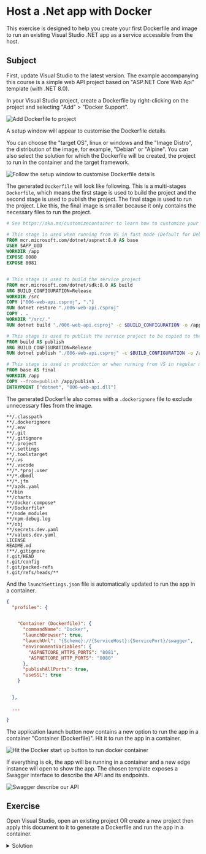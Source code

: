 # Host a .Net app with Docker

This exercise is designed to help you create your first Dockerfile and image to run an existing Visual Studio .NET app as a service accessible from the host.

## Subject

First, update Visual Studio to the latest version.
The example accompanying this course is a simple web API project based on "ASP.NET Core Web Api" template (with .NET 8.0).

In your Visual Studio project, create a Dockerfile by right-clicking on the project and selecting "Add" > "Docker Support". 

![Add Dockerfile to project](https://raw.githubusercontent.com/abenevaut/docker-kata/refs/heads/master/006-create-web-api/docs/add-dockerfile.png)

A setup window will appear to customise the Dockerfile details.

You can choose the "target OS", linux or windows and the "Image Distro", the distribution of the image, for example, "Debian" or "Alpine".
You can also select the solution for which the Dockerfile will be created, the project to run in the container and the target framework.

![Follow the setup window to customise Dockerfile details](https://raw.githubusercontent.com/abenevaut/docker-kata/refs/heads/master/006-create-web-api/docs/add-dockerfile-details.png)

The generated `Dockerfile` will look like following.
This is a multi-stages `Dockerfile`, which means the first stage is used to build the project and the second stage is used to publish the project.
The final stage is used to run the project.
Like this, the final image is smaller because it only contains the necessary files to run the project.

```Dockerfile
# See https://aka.ms/customizecontainer to learn how to customize your debug container and how Visual Studio uses this Dockerfile to build your images for faster debugging.

# This stage is used when running from VS in fast mode (Default for Debug configuration)
FROM mcr.microsoft.com/dotnet/aspnet:8.0 AS base
USER $APP_UID
WORKDIR /app
EXPOSE 8080
EXPOSE 8081


# This stage is used to build the service project
FROM mcr.microsoft.com/dotnet/sdk:8.0 AS build
ARG BUILD_CONFIGURATION=Release
WORKDIR /src
COPY ["006-web-api.csproj", "."]
RUN dotnet restore "./006-web-api.csproj"
COPY . .
WORKDIR "/src/."
RUN dotnet build "./006-web-api.csproj" -c $BUILD_CONFIGURATION -o /app/build

# This stage is used to publish the service project to be copied to the final stage
FROM build AS publish
ARG BUILD_CONFIGURATION=Release
RUN dotnet publish "./006-web-api.csproj" -c $BUILD_CONFIGURATION -o /app/publish /p:UseAppHost=false

# This stage is used in production or when running from VS in regular mode (Default when not using the Debug configuration)
FROM base AS final
WORKDIR /app
COPY --from=publish /app/publish .
ENTRYPOINT ["dotnet", "006-web-api.dll"]
```

The generated Dockerfile also comes with a `.dockerignore` file to exclude unnecessary files from the image.

```
**/.classpath
**/.dockerignore
**/.env
**/.git
**/.gitignore
**/.project
**/.settings
**/.toolstarget
**/.vs
**/.vscode
**/*.*proj.user
**/*.dbmdl
**/*.jfm
**/azds.yaml
**/bin
**/charts
**/docker-compose*
**/Dockerfile*
**/node_modules
**/npm-debug.log
**/obj
**/secrets.dev.yaml
**/values.dev.yaml
LICENSE
README.md
!**/.gitignore
!.git/HEAD
!.git/config
!.git/packed-refs
!.git/refs/heads/**
```

And the `launchSettings.json` file is automatically updated to run the app in a container.

```json
{
  "profiles": {


    "Container (Dockerfile)": {
      "commandName": "Docker",
      "launchBrowser": true,
      "launchUrl": "{Scheme}://{ServiceHost}:{ServicePort}/swagger",
      "environmentVariables": {
        "ASPNETCORE_HTTPS_PORTS": "8081",
        "ASPNETCORE_HTTP_PORTS": "8080"
      },
      "publishAllPorts": true,
      "useSSL": true
    }


  },
  
  ...

}
```

The application launch button now contains a new option to run the app in a container "Container (Dockerfile)".
Hit it to run the app in a container.

![Hit the Docker start up button to run docker container](https://raw.githubusercontent.com/abenevaut/docker-kata/refs/heads/master/006-create-web-api/docs/run-docker.png)

If everything is ok, the app will be running in a container and a new edge instance will open to show the app.
The chosen template exposes a Swagger interface to describe the API and its endpoints.

![Swagger describe our API](https://raw.githubusercontent.com/abenevaut/docker-kata/refs/heads/master/006-create-web-api/docs/swagger-run.png)

## Exercise

Open Visual Studio, open an existing project OR create a new project then apply this document to it to generate a Dockerfile and run the app in a container.

<details>
  <summary>Solution</summary>

There isn't much to do to run the app in a container.

Following, which project template to choose to create a new project in Visual Studio.

![Swagger describe our API](https://raw.githubusercontent.com/abenevaut/docker-kata/refs/heads/master/006-create-web-api/docs/create-new-project-2.png)

Then, right-click on the project and re-do the Dockerfile setup in this subject.

</details>
